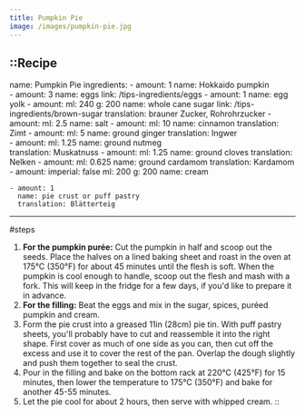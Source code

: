 ```yaml
---
title: Pumpkin Pie
image: /images/pumpkin-pie.jpg
---
```


::Recipe
---
name: Pumpkin Pie
ingredients:
    - amount: 1
      name: Hokkaido pumpkin  
    - amount: 3
      name: eggs
      link: /tips-ingredients/eggs
    - amount: 1
      name: egg yolk
    - amount:
        ml: 240
        g: 200
      name: whole cane sugar
      link: /tips-ingredients/brown-sugar
      translation: brauner Zucker, Rohrohrzucker
    - amount: 
        ml: 2.5
      name: salt
    - amount:
        ml: 10
      name:  cinnamon
      translation: Zimt
    - amount: 
        ml: 5 
      name: ground ginger
      translation: Ingwer  
    - amount: 
        ml: 1.25 
      name: ground nutmeg  
      translation: Muskatnuss
    - amount:
        ml: 1.25 
      name: ground cloves
      translation: Nelken
    - amount:
        ml: 0.625
      name: ground cardamom
      translation: Kardamom
    - amount:
        imperial: false
        ml: 200
        g: 200
      name: cream

    - amount: 1
      name: pie crust or puff pastry
      translation: Blätterteig
---
#steps
1. **For the pumpkin purée:** Cut the pumpkin in half and scoop out the seeds. Place the halves on a lined baking sheet and roast in the oven at 175°C (350°F) for about 45 minutes until the flesh is soft. When the pumpkin is cool enough to handle, scoop out the flesh and mash with a fork. This will keep in the fridge for a few days, if you'd like to prepare it in advance.
2. **For the filling:** Beat the eggs and mix in the sugar, spices, puréed pumpkin and cream.
3. Form the pie crust into a greased 11in (28cm) pie tin. With puff pastry sheets, you'll probably have to cut and reassemble it into the right shape. First cover as much of one side as you can, then cut off the excess and use it to cover the rest of the pan. Overlap the dough slightly and push them together to seal the crust.
4. Pour in the filling and bake on the bottom rack at 220°C (425°F) for 15 minutes, then lower the temperature to 175°C (350°F) and bake for another 45-55 minutes.
5. Let the pie cool for about 2 hours, then serve with whipped cream.
::
